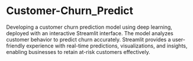 # Customer-Churn_Predict
Developing a customer churn prediction model using deep learning, deployed with an interactive Streamlit interface. The model analyzes customer behavior to predict churn accurately. Streamlit provides a user-friendly experience with real-time predictions, visualizations, and insights, enabling businesses to retain at-risk customers effectively.
